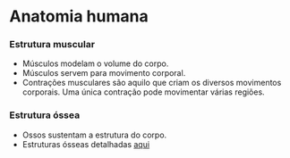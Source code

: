 # Anatomia humana

### Estrutura muscular

* Músculos modelam o volume do corpo.
* Músculos servem para movimento corporal.
* Contrações musculares são aquilo que criam os diversos movimentos corporais. Uma única contração pode movimentar várias regiões.

### Estrutura óssea

* Ossos sustentam a estrutura do corpo.
* Estruturas ósseas detalhadas [aqui](/ossos)
